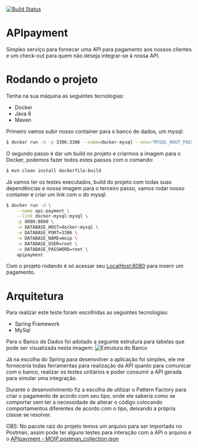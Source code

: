 [![Build Status](https://travis-ci.org/moreiraMD/APIpayment.svg?branch=master)](https://travis-ci.org/moreiraMD/APIpayment)
# APIpayment
Simples serviço para fornecer uma API para pagamento aos nossos clientes e um check-out para quem não deseja integrar-se à nossa API.

# Rodando o projeto

Tenha na sua máquina as seguintes tecnologias:
- Docker
- Java 8
- Maven

Primeiro vamos subir nosso container para o banco de dados, um mysql:
```sh
$ docker run -d -p 3306:3306 --name=docker-mysql --env="MYSQL_ROOT_PASSWORD=root" --env="MYSQL_PASSWORD=root" --env="MYSQL_DATABASE=moip" mysql
```
O segundo passo é dar um build no projeto e criarmos a imagem para o Docker, podemos fazer todos estes passos com o comando:
```sh
$ mvn clean install dockerfile:build
```
Já vamos ter os testes executados, build do projeto com todas suas dependências e nossa imagem para o terceiro passo, vamos rodar nosso container e criar um link com o do mysql:
```sh
$ docker run -d \
    --name api-payment \
    --link docker-mysql:mysql \
    -p 8080:8080 \
    -e DATABASE_HOST=docker-mysql \
    -e DATABASE_PORT=3306 \
    -e DATABASE_NAME=moip \
    -e DATABASE_USER=root \
    -e DATABASE_PASSWORD=root \
    apipayment
```

Com o projeto rodando é só acessar seu [LocalHost:8080](http://localhost:8080/) para inserir um pagamento.

# Arquitetura

Para realizar este teste foram escolhidas as seguintes tecnologias:

- Spring Framework
- MySql

Para o Banco de Dados foi adotado a seguinte estrutura para tabelas que pode ser visualizada nesta imagem: 
![Estrutura do Banco](https://github.com/moreiraMD/APIpayment/blob/master/Untitled%20Diagram.png)

Já na escolha do Spring para desenvolver a aplicação foi simples, ele me forneceria todas ferramentas para realização da API quanto para comunicar com
o banco, realizar os testes unitários e poder consumir a API gerada para simular uma integração.

Durante o desenvolvimento fiz a escolha de utilizar o Pattern Factory para criar o pagamento de acordo com seu tipo, onde ele saberia como se comportar
sem ter a necessidade de alterar o código colocando comportamentos diferentes de acordo com o tipo, deixando a própria classe se resolver.

OBS: No pacote raiz do projeto temos um arquivo para ser importado no Postman, assim pode ter alguns testes para interação com a API
o arquivo é o [APIpayment - MOIP.postman_collection.json]()

